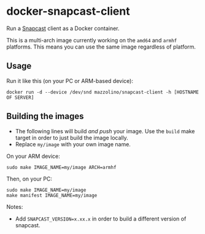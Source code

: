 # docker-snapcast-client

Run a [Snapcast](https://github.com/badaix/snapcast) client as a Docker container.

This is a multi-arch image currently working on the `amd64` and `armhf` platforms. This means you can use the same image regardless of platform.

## Usage

Run it like this (on your PC or ARM-based device):

    docker run -d --device /dev/snd mazzolino/snapcast-client -h [HOSTNAME OF SERVER]

## Building the images

* The following lines will build _and push_ your image. Use the `build` make target in order to just build the image locally.
* Replace `my/image` with your own image name.

On your ARM device:

    sudo make IMAGE_NAME=my/image ARCH=armhf

Then, on your PC:

    sudo make IMAGE_NAME=my/image
    make manifest IMAGE_NAME=my/image

Notes:

* Add `SNAPCAST_VERSION=x.xx.x` in order to build a different version of snapcast.

